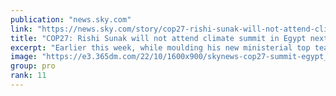 ```yaml
---
publication: "news.sky.com"
link: "https://news.sky.com/story/cop27-rishi-sunak-will-not-attend-climate-summit-in-egypt-next-month-number-10-confirms-12731621"
title: "COP27: Rishi Sunak will not attend climate summit in Egypt next month, Number 10 confirms"
excerpt: "Earlier this week, while moulding his new ministerial top team, the new PM downgraded Alok Sharma's role so that he will no longer attend cabinet meetings."
image: "https://e3.365dm.com/22/10/1600x900/skynews-cop27-summit-egypt_5945617.png?20221027190106"
group: pro
rank: 11
---
```

